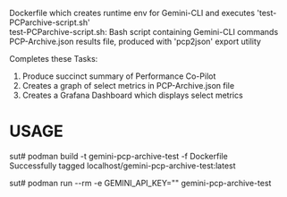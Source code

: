 Dockerfile which creates runtime env for Gemini-CLI and executes 'test-PCParchive-script.sh'  
test-PCParchive-script.sh: Bash script containing Gemini-CLI commands    
PCP-Archive.json results file, produced with 'pcp2json' export utility  

Completes these Tasks:  
1) Produce succinct summary of Performance Co-Pilot
2) Creates a graph of select metrics in PCP-Archive.json file
3) Creates a Grafana Dashboard which displays select metrics

# USAGE
sut# podman build -t gemini-pcp-archive-test -f Dockerfile  
Successfully tagged localhost/gemini-pcp-archive-test:latest  

sut# podman run --rm -e GEMINI_API_KEY="<API-KEY>" gemini-pcp-archive-test  
